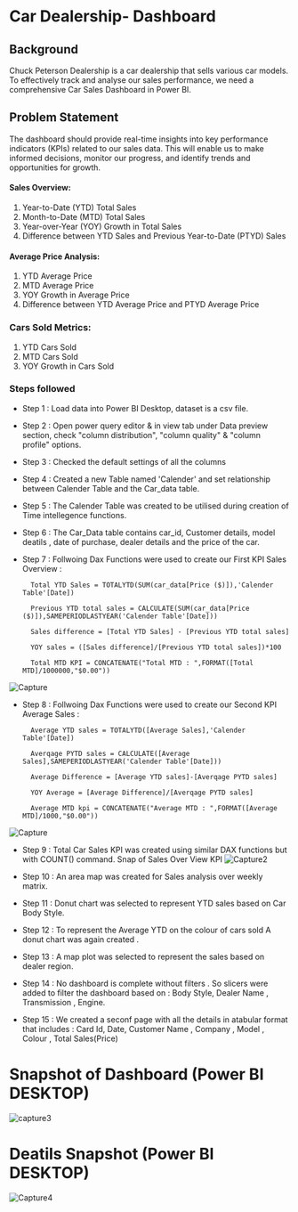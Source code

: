 # Car Dealership- Dashboard


## Background

Chuck Peterson Dealership is a car dealership that sells various car models. To effectively track and analyse our sales performance, we need a comprehensive Car Sales Dashboard in Power BI. 

## Problem Statement

The dashboard should provide real-time insights into key performance indicators (KPIs) related to our sales data. This will enable us to make informed decisions, monitor our progress, and identify trends and opportunities for growth. 

#### Sales Overview: 
1. Year-to-Date (YTD) Total Sales 
2. Month-to-Date (MTD) Total Sales 
3. Year-over-Year (YOY) Growth in Total Sales 
4. Difference between YTD Sales and Previous Year-to-Date (PTYD) Sales 

#### Average Price Analysis: 
1. YTD Average Price 
2. MTD Average Price 
3. YOY Growth in Average Price 
4. Difference between YTD Average Price and PTYD Average Price 

### Cars Sold Metrics: 
1. YTD Cars Sold 
2. MTD Cars Sold 
3. YOY Growth in Cars Sold 


### Steps followed 

- Step 1 : Load data into Power BI Desktop, dataset is a csv file.
- Step 2 : Open power query editor & in view tab under Data preview section, check "column distribution", "column quality" & "column profile" options.
- Step 3 : Checked the default settings of all the columns
- Step 4 : Created a new Table named 'Calender' and set relationship between Calender Table and the Car_data table. 
- Step 5 : The Calender Table was created to be utilised during creation of Time intellegence functions.
- Step 6 : The Car_Data table contains car_id, Customer details, model deatils , date of purchase, dealer details and the price of the car. 
- Step 7 : Follwoing Dax Functions were used to create our First KPI Sales Overview :
   
        Total YTD Sales = TOTALYTD(SUM(car_data[Price ($)]),'Calender   Table'[Date])
       
        Previous YTD total sales = CALCULATE(SUM(car_data[Price ($)]),SAMEPERIODLASTYEAR('Calender Table'[Date]))

        Sales difference = [Total YTD Sales] - [Previous YTD total sales]

        YOY sales = ([Sales difference]/[Previous YTD total sales])*100

        Total MTD KPI = CONCATENATE("Total MTD : ",FORMAT([Total MTD]/1000000,"$0.00"))


![Capture](https://github.com/paso2004/Sales/assets/161154534/71200b97-2697-4766-a3bf-0d3d8ef5baaf)

- Step 8 : Follwoing Dax Functions were used to create our Second KPI Average Sales :
   
        Average YTD sales = TOTALYTD([Average Sales],'Calender Table'[Date])
       
        Averqage PYTD sales = CALCULATE([Average Sales],SAMEPERIODLASTYEAR('Calender Table'[Date]))

        Average Difference = [Average YTD sales]-[Averqage PYTD sales]

        YOY Average = [Average Difference]/[Averqage PYTD sales]

        Average MTD kpi = CONCATENATE("Average MTD : ",FORMAT([Average MTD]/1000,"$0.00"))


![Capture](https://github.com/paso2004/Sales/assets/161154534/f559e7a5-cec3-4a1a-8b68-e9bde5bb8669)

- Step 9 : Total Car Sales KPI was created using similar DAX functions but with COUNT() command.
Snap of Sales Over View KPI
![Capture2](https://github.com/paso2004/Sales/assets/161154534/0f8aefc4-cf66-44d6-9e5e-d2f23ff1c97f)
- Step 10 : An area map was created for Sales analysis over weekly matrix. 
- Step 11 : Donut chart was selected to represent YTD sales based on Car Body Style.

- Step 12 : To represent the Average YTD on the colour of cars sold A donut chart was again created .
- Step 13 : A map plot was selected to represent the sales based on dealer region.
- Step 14 : No dashboard is complete without filters . So slicers were added to filter the dashboard based on : Body Style, Dealer Name , Transmission , Engine.
- Step 15 : We created a seconf page with all the details in atabular format that includes : Card Id, Date, Customer Name , Company , Model , Colour , Total Sales(Price)


# Snapshot of Dashboard (Power BI DESKTOP)

![capture3](https://github.com/paso2004/Sales/assets/161154534/0404e60e-c851-4edb-a160-4dae40aedce0)

 
 # Deatils Snapshot (Power BI DESKTOP)

 
![Capture4](https://github.com/paso2004/Sales/assets/161154534/dc8acef1-26ce-483b-9edd-dd75514c1056)
